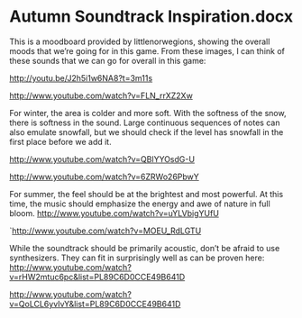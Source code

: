 
# Autumn Soundtrack Inspiration.docx


This is a moodboard provided by littlenorwegions, showing the overall moods that we’re going for in this game. From these images, I can think of these sounds that we can go for overall in this game:

http://youtu.be/J2h5i1w6NA8?t=3m11s

http://www.youtube.com/watch?v=FLN_rrXZ2Xw

For winter, the area is colder and more soft. With the softness of the snow, there is softness in the sound. Large continuous sequences of notes can also emulate snowfall, but we should check if the level has snowfall in the first place before we add it.

http://www.youtube.com/watch?v=QBlYYOsdG-U

http://www.youtube.com/watch?v=6ZRWo26PbwY

For summer, the feel should be at the brightest and most powerful. At this time, the music should emphasize the energy and awe of nature in full bloom. 
http://www.youtube.com/watch?v=uYLVbigYUfU

`http://www.youtube.com/watch?v=MOEU_RdLGTU

While the soundtrack should be primarily acoustic, don’t be afraid to use synthesizers. They can fit in surprisingly well as can be proven here:
http://www.youtube.com/watch?v=rHW2mtuc6pc&list=PL89C6D0CCE49B641D

http://www.youtube.com/watch?v=QoLCL6yvIvY&list=PL89C6D0CCE49B641D


